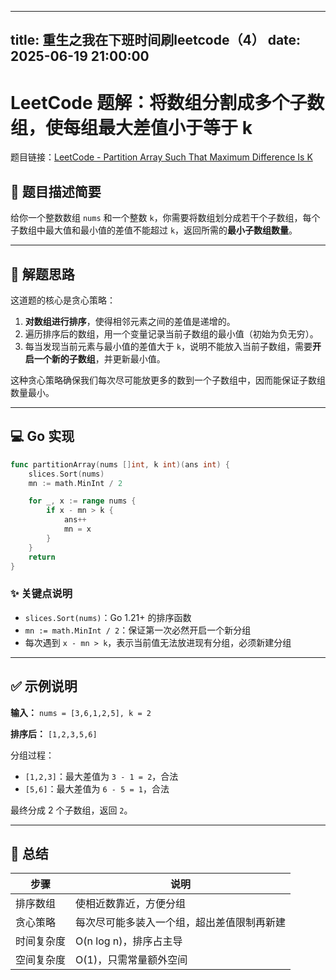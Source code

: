 
---
title: 重生之我在下班时间刷leetcode（4）
date: 2025-06-19 21:00:00
---
# LeetCode 题解：将数组分割成多个子数组，使每组最大差值小于等于 k

题目链接：[LeetCode - Partition Array Such That Maximum Difference Is K](https://leetcode.cn/problems/partition-array-such-that-maximum-difference-is-k/?envType=daily-question&envId=2025-06-19)

## 🧠 题目描述简要

给你一个整数数组 `nums` 和一个整数 `k`，你需要将数组划分成若干个子数组，每个子数组中最大值和最小值的差值不能超过 `k`，返回所需的**最小子数组数量**。

---

## 🚀 解题思路

这道题的核心是贪心策略：

1. **对数组进行排序**，使得相邻元素之间的差值是递增的。
2. 遍历排序后的数组，用一个变量记录当前子数组的最小值（初始为负无穷）。
3. 每当发现当前元素与最小值的差值大于 `k`，说明不能放入当前子数组，需要**开启一个新的子数组**，并更新最小值。

这种贪心策略确保我们每次尽可能放更多的数到一个子数组中，因而能保证子数组数量最小。

---

## 💻 Go 实现

```go
func partitionArray(nums []int, k int)(ans int) {
    slices.Sort(nums)
    mn := math.MinInt / 2

    for _, x := range nums {
        if x - mn > k {
            ans++
            mn = x
        }
    }
    return 
}
```

### ✨ 关键点说明

- `slices.Sort(nums)`：Go 1.21+ 的排序函数
- `mn := math.MinInt / 2`：保证第一次必然开启一个新分组
- 每次遇到 `x - mn > k`，表示当前值无法放进现有分组，必须新建分组

---

## ✅ 示例说明

**输入：** `nums = [3,6,1,2,5], k = 2`

**排序后：** `[1,2,3,5,6]`

分组过程：

- `[1,2,3]`：最大差值为 `3 - 1 = 2`，合法
- `[5,6]`：最大差值为 `6 - 5 = 1`，合法

最终分成 2 个子数组，返回 `2`。

---

## 📌 总结

| 步骤 | 说明 |
|------|------|
| 排序数组 | 使相近数靠近，方便分组 |
| 贪心策略 | 每次尽可能多装入一个组，超出差值限制再新建 |
| 时间复杂度 | O(n log n)，排序占主导 |
| 空间复杂度 | O(1)，只需常量额外空间 |
